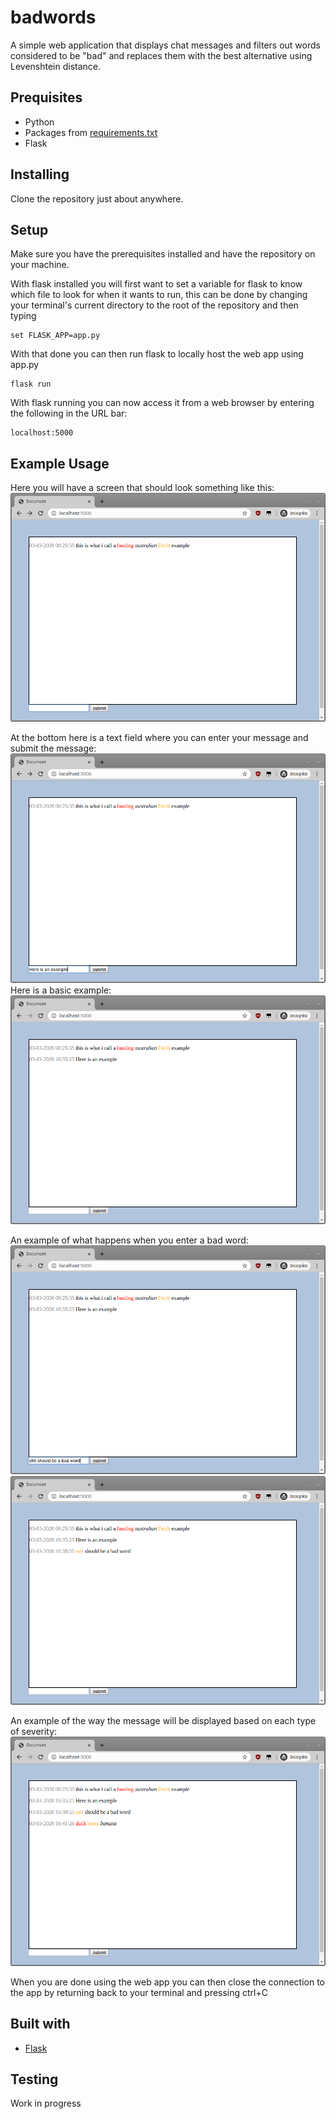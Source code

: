 # badwords

A simple web application that displays chat messages and filters out words considered to be "bad" and replaces them with the best alternative using Levenshtein distance.

Prequisites
-----------
* Python
* Packages from [requirements.txt](requirements.txt)
* Flask

Installing
----------
Clone the repository just about anywhere.

Setup
-----
Make sure you have the prerequisites installed and have the repository on your machine.

With flask installed you will first want to set a variable for flask to know which file to look for when it wants to run, this can be done by changing your terminal's current directory to the root of the repository and then typing
```
set FLASK_APP=app.py
```
With that done you can then run flask to locally host the web app using app.py
```
flask run
```
With flask running you can now access it from a web browser by entering the following in the URL bar:
```
localhost:5000
```

Example Usage
-------------
Here you will have a screen that should look something like this:
![defaultimage](https://github.com/kvye/badwords/blob/master/static/img/Default.png)

At the bottom here is a text field where you can enter your message and submit the message:
![textfield](https://github.com/kvye/badwords/blob/master/static/img/textfield.png)
Here is a basic example:
![firstpost](https://github.com/kvye/badwords/blob/master/static/img/firstpost.png)

An example of what happens when you enter a bad word:
![bwtextfield](https://github.com/kvye/badwords/blob/master/static/img/badwordtextfield.png)
![bwpost](https://github.com/kvye/badwords/blob/master/static/img/badwordpost.png)

An example of the way the message will be displayed based on each type of severity:
![finalpost](https://github.com/kvye/badwords/blob/master/static/img/finalpost.png)

When you are done using the web app you can then close the connection to the app by returning back to your terminal and pressing ctrl+C

Built with
----------
* [Flask](https://github.com/pallets/flask)

Testing
-------
Work in progress
